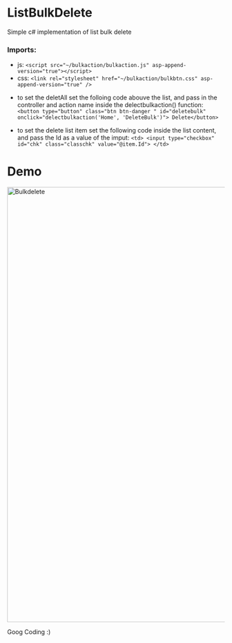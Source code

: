 # ListBulkDelete
Simple c# implementation of list bulk delete


### Imports:
  * js:
    ```<script src="~/bulkaction/bulkaction.js" asp-append-version="true"></script>```
  * css: 
    ```<link rel="stylesheet" href="~/bulkaction/bulkbtn.css" asp-append-version="true" />```
    
    
- to set the deletAll set the folloing code abouve the list, and pass in the controller and action name inside the delectbulkaction() function: 
     ```<button type="button" class="btn btn-danger " id="deletebulk" onclick="delectbulkaction('Home', 'DeleteBulk')"> Delete</button>```
     
- to set the delete list item set the following code inside the list content, and pass the Id as a value of the imput:
      ```<td>
          <input type="checkbox" id="chk" class="classchk" value="@item.Id">
      </td>```
     
# Demo
<img width="1008" alt="Bulkdelete" src="https://user-images.githubusercontent.com/2583043/193836547-6055823d-51b7-4150-8520-85f0b5b0c033.PNG">

     
Goog Coding :)
